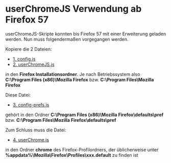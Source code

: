 # userChromeJS Verwendung ab Firefox 57

userChromeJS-Skripte konnten  bis Firefox 57 mit einer Erweiterung geladen werden. Nun muss folgendermaßen vorgegangen werden.

Kopiere die 2 Dateien:

- [1. config.js](https://raw.githubusercontent.com/ardiman/userChrome.js/master/_userChrome/config.js)
- [2. userChromeJS.js](https://raw.githubusercontent.com/ardiman/userChrome.js/master/_userChrome/userChromeJS.js)

in den **Firefox Installationsordner**. Je nach Betriebssystem also 
**C:\Program Files (x86)\Mozilla Firefox** bzw. **C:\Program Files\Mozilla Firefox**

Diese Datei:

- [3. config-prefs.js](https://raw.githubusercontent.com/ardiman/userChrome.js/master/_userChrome/config-prefs.js)

gehört in den Ordner **C:\Program Files (x86)\Mozilla Firefox\defaults\pref** bzw. 
**C:\Program Files\Mozilla Firefox\defaults\pref**

Zum Schluss muss die Datei:

- [4. userChrome.js](https://raw.githubusercontent.com/ardiman/userChrome.js/master/_userChrome/userChrome.js)

in den Ordner **chrome** des Firefox-Profilordners, der üblicherweise unter 
**%appdata%\Mozilla\Firefox\Profiles\xxx.default** zu finden ist

